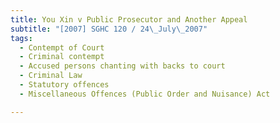 ```yaml
---
title: You Xin v Public Prosecutor and Another Appeal
subtitle: "[2007] SGHC 120 / 24\_July\_2007"
tags:
  - Contempt of Court
  - Criminal contempt
  - Accused persons chanting with backs to court
  - Criminal Law
  - Statutory offences
  - Miscellaneous Offences (Public Order and Nuisance) Act

---
```


